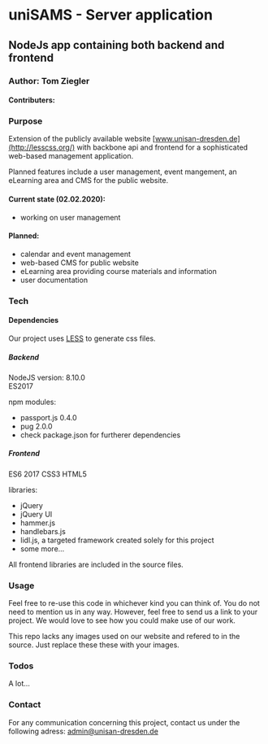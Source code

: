 # uniSAMS - Server application
## NodeJs app containing both backend and frontend
### Author: Tom Ziegler
#### Contributers: 



### Purpose
Extension of the publicly available website [www.unisan-dresden.de](http://lesscss.org/) with backbone api and frontend for a sophisticated web-based management application.

Planned features include a user management, event mangement, an eLearning area and CMS for the public website.
#### Current state (02.02.2020):
- working on user management

#### Planned:
- calendar and event management
- web-based CMS for public website
- eLearning area providing course materials and information
- user documentation

### Tech


#### Dependencies

Our project uses [LESS](http://lesscss.org/) to generate css files.

##### Backend
NodeJS version: 8.10.0\
ES2017

npm modules:
- passport.js 0.4.0
- pug 2.0.0
- check package.json for furtherer dependencies

##### Frontend

ES6 2017
CSS3
HTML5

libraries:
- jQuery
- jQuery UI
- hammer.js
- handlebars.js
- lidl.js, a targeted framework created solely for this project
- some more...

All frontend libraries are included in the source files.

### Usage

Feel free to re-use this code in whichever kind you can think of. You do not need to mention us in any way. However, feel free to send us a link to your project. We would love to see how you could make use of our work.

This repo lacks any images used on our website and refered to in the source. Just replace these these with your images.

### Todos

 A lot...
 
### Contact

For any communication concerning this project, contact us under the following adress:
admin@unisan-dresden.de
 
 


